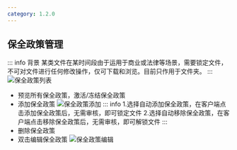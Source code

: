 ```yaml
---
category: 1.2.0
---
```

## 保全政策管理<Badge type="note" text="1.2.0" />

::: info 背景
某类文件在某时间段由于运用于商业或法律等场景，需要锁定文件，不可对文件进行任何修改操作，仅可下载和浏览。目前只作用于文件夹。
:::
![保全政策列表](/images/v1.1.6/hp-list.png)
- 预览所有保全政策，激活/冻结保全政策
- 添加保全政策
  ![保全政策添加](/images/v1.1.6/hp-add.png)
  ::: info 
  1.选择自动添加保全政策，在客户端点击添加保全政策后，无需审核，即可锁定文件
  2.选择自动移除保全政策，在客户端点击移除保全政策后，无需审核，即可解锁文件
  :::
- 删除保全政策
- 双击编辑保全政策
    ![保全政策编辑](/images/v1.1.6/hp-edit-detail.png)

